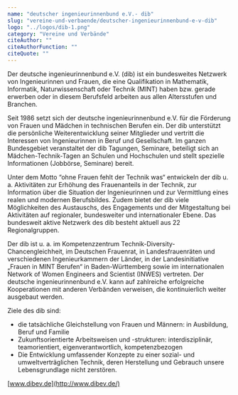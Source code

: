 ```yaml
---
name: "deutscher ingenieurinnenbund e.V.- dib"
slug: "vereine-und-verbaende/deutscher-ingenieurinnenbund-e-v-dib"
logo: "../logos/dib-1.png"
category: "Vereine und Verbände"
citeAuthor: ""
citeAuthorFunction: ""
citeQuote: ""
---
```


Der deutsche ingenieurinnenbund e.V. (dib) ist ein bundesweites Netzwerk von Ingenieurinnen und Frauen, die eine Qualifikation in Mathematik, Informatik, Naturwissenschaft oder Technik (MINT) haben bzw. gerade erwerben oder in diesem Berufsfeld arbeiten aus allen Altersstufen und Branchen.

Seit 1986 setzt sich der deutsche ingenieurinnenbund e.V. für die Förderung von Frauen und Mädchen in technischen Berufen ein. Der dib unterstützt die persönliche Weiterentwicklung seiner Mitglieder und vertritt die Interessen von Ingenieurinnen in Beruf und Gesellschaft. Im ganzen Bundesgebiet veranstaltet der dib Tagungen, Seminare, beteiligt sich an Mädchen-Technik-Tagen an Schulen und Hochschulen und stellt spezielle Informationen (Jobbörse, Seminare) bereit.

Unter dem Motto “ohne Frauen fehlt der Technik was“ entwickeln der dib u. a. Aktivitäten zur Erhöhung des Frauenanteils in der Technik, zur Information über die Situation der Ingenieurinnen und zur Vermittlung eines realen und modernen Berufsbildes. Zudem bietet der dib viele Möglichkeiten des Austauschs, des Engagements und der Mitgestaltung bei Aktivitäten auf regionaler, bundesweiter und internationaler Ebene. Das bundesweit aktive Netzwerk des dib besteht aktuell aus 22 Regionalgruppen.

Der dib ist u. a. im Kompetenzzentrum Technik-Diversity-Chancengleichheit, im Deutschen Frauenrat, in Landesfrauenräten und verschiedenen Ingenieurkammern der Länder, in der Landesinitiative „Frauen in MINT Berufen“ in Baden-Württemberg sowie im internationalen Network of Women Engineers and Scientist (INWES) vertreten. Der deutsche ingenieurinnenbund e.V. kann auf zahlreiche erfolgreiche Kooperationen mit anderen Verbänden verweisen, die kontinuierlich weiter ausgebaut werden.

Ziele des dib sind:

- die tatsächliche Gleichstellung von Frauen und Männern: in Ausbildung, Beruf und Familie
- Zukunftsorientierte Arbeitsweisen und -strukturen: interdisziplinär, teamorientiert, eigenverantwortlich, kompetenzbezogen
- Die Entwicklung umfassender Konzepte zu einer sozial- und umweltverträglichen Technik, deren Herstellung und Gebrauch unsere Lebensgrundlage nicht zerstören.

[www.dibev.de](http://www.dibev.de/)
